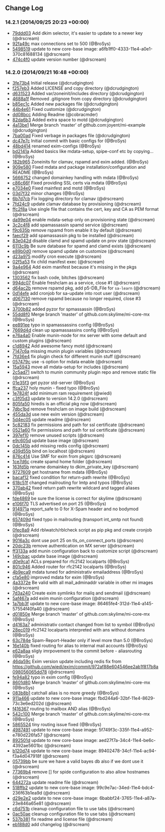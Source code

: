 ## Change Log

### 14.2.1 (2014/09/25 20:23 +00:00)
- [79ddd03](https://github.com/skylime/mi-core-mx/commit/79ddd03f954fdf6f2ba064e95cc45757310ce52c) Add dkim selector, it's easier to update to a newer key (@drscream)
- [92fa49c](https://github.com/skylime/mi-core-mx/commit/92fa49cfc4aac4510c1620e956d72d7479ec5893) max connections set to 500 (@BroSys)
- [5498519](https://github.com/skylime/mi-core-mx/commit/549851904a54e8d158f34301cd272dce93cf1f03) update to new core-base image: a6fb1ff0-4333-11e4-a0e1-370c81688134 (@drscream)
- [474c4f0](https://github.com/skylime/mi-core-mx/commit/474c4f076468ca114998d0efaf5e8a2bbca63b6a) update version number (@drscream)

### 14.2.0 (2014/09/21 16:48 +00:00)
- [3fe73b4](https://github.com/skylime/mi-core-mx/commit/3fe73b4e91d6b85f38c4f1b40893d731f2156ac0) Initial release (@dcrudgington)
- [f257eb3](https://github.com/skylime/mi-core-mx/commit/f257eb37c85ba5064d7780b282408e950d3cd34d) Added LICENSE and copy directory (@dcrudgington)
- [d631523](https://github.com/skylime/mi-core-mx/commit/d6315237ff15b5d07a9dd1cc1dc3e0e55fe84414) Added var/zoneinit/includes directory (@dcrudgington)
- [4688a1f](https://github.com/skylime/mi-core-mx/commit/4688a1f405b65ff625a1506562a3544e1f8187f3) Removed .gitignore from copy directory (@dcrudgington)
- [b85ec1c](https://github.com/skylime/mi-core-mx/commit/b85ec1c9ec55582f177782360cb1d350ef8dc1f5) Added new packages file (@dcrudgington)
- [44b4e61](https://github.com/skylime/mi-core-mx/commit/44b4e61fbcb51ff98307525da592818a2e8dd335) Fixed customize (@dcrudgington)
- [dd08bcc](https://github.com/skylime/mi-core-mx/commit/dd08bcca66779dfb8fd4c705c78de953a6b054f4) Adding Readme (@cobracmder)
- [82da6b3](https://github.com/skylime/mi-core-mx/commit/82da6b3bcdc401835ca9fa9c5d93b4053d9093b9) Added extra space to motd (@dcrudgington)
- [4a13be1](https://github.com/skylime/mi-core-mx/commit/4a13be16f18d7d5d430027229dae509421693807) Merge branch 'master' of github.com:joyent/mi-example (@dcrudgington)
- [7ba00ad](https://github.com/skylime/mi-core-mx/commit/7ba00ad09715c7e8f551cbe5caa95fb025115324) Fixed verbage in packages file (@dcrudgington)
- [dc47e7c](https://github.com/skylime/mi-core-mx/commit/dc47e7cfaeb77511f4a50b841e487aa136520538) Initial commit with basic configs for (@BroSys)
- [48bd414](https://github.com/skylime/mi-core-mx/commit/48bd414bd8a47e64cbb531108c9f48b658b14f17) renamed exim-configs (@BroSys)
- [bd2141a](https://github.com/skylime/mi-core-mx/commit/bd2141afd44471a5a6375f88053fd3e22c158ffb) Added basics like mdata-setup, spipe-conf etc by copying... (@BroSys)
- [182b965](https://github.com/skylime/mi-core-mx/commit/182b965084f1bfcb740f05faaaae8ad920c6de9b) Zoneinits for clamav, rspamd and exim added. (@BroSys)
- [909e580](https://github.com/skylime/mi-core-mx/commit/909e5803b64fb02c3c5626a38faa88ae15039348) Fixed mdata and package installation/configuration and README (@BroSys)
- [5666752](https://github.com/skylime/mi-core-mx/commit/5666752a1ca2ad1c72a3c2b66c4290c743249516) changed domainkey handling with mdata (@BroSys)
- [c86c66f](https://github.com/skylime/mi-core-mx/commit/c86c66f80a725c2b196e0bb31b734fc58d9d91e8) Fixed providing SSL certs via mdata (@BroSys)
- [e7034e0](https://github.com/skylime/mi-core-mx/commit/e7034e05aa2620d4fb9efbfa5e6823632938f31a) Fixed mainfest and motd (@BroSys)
- [03d7f32](https://github.com/skylime/mi-core-mx/commit/03d7f32e280caaa2990c7acf6824d95d24807fb1) minor changes (@BroSys)
- [6b7d7cb](https://github.com/skylime/mi-core-mx/commit/6b7d7cb2ca4a0394135f52d4763af951c1b94cf4) Fix logging directory for clamav (@drscream)
- [7fd24c9](https://github.com/skylime/mi-core-mx/commit/7fd24c90a7470d1ac48250e23f1de69cfd60c0c4) update clamav database by provisioning (@drscream)
- [ffc2f8a](https://github.com/skylime/mi-core-mx/commit/ffc2f8aa0e9def182674b4b83805fa30388ced04) Use single file that contains the cert, key and CA as PEM format (@drscream)
- [da99e04](https://github.com/skylime/mi-core-mx/commit/da99e04e40373a882adc2510eb3de37543deed57) enable mdata-setup only on provisioning state (@drscream)
- [3c2c4f8](https://github.com/skylime/mi-core-mx/commit/3c2c4f8ab25628f4ee72efda191f78ae76f55b31) add spamassassin spamd service (@drscream)
- [f9c635b](https://github.com/skylime/mi-core-mx/commit/f9c635bc50969533f36096e9f52bae8ee48f8aa5) remove rspamd from enable it by default (@drscream)
- [faecf29](https://github.com/skylime/mi-core-mx/commit/faecf2917dd81985600e8cd5cf88941f11429ffe) add spamassassin pkg to be installed (@drscream)
- [83e042d](https://github.com/skylime/mi-core-mx/commit/83e042df52a56e506a293ddc4d5748e024bbb573) disable clamd and spamd update on prov state (@drscream)
- [6113c9b](https://github.com/skylime/mi-core-mx/commit/6113c9b0589c9c0d6ccc45fb4a839bef1a52f761) Be sure database for spamd and clamd exists (@drscream)
- [e89b0d0](https://github.com/skylime/mi-core-mx/commit/e89b0d03ab41ccef12cdf357942db30ac6840b90) remove spamd update on customize (@drscream)
- [d23a975](https://github.com/skylime/mi-core-mx/commit/d23a975d9afafb10d6ac00b86fb9edf1b75e1694) modify cron execute (@drscream)
- [02f5a53](https://github.com/skylime/mi-core-mx/commit/02f5a530a5d0fd8c6f42f7d6ca4354344bc2f832) fix child manifest exec (@drscream)
- [9a4e964](https://github.com/skylime/mi-core-mx/commit/9a4e96468e2f306555bae182d7ecee1a3dc5cc8a) Add exim manifest because it's missing in the pkgs (@drscream)
- [1303562](https://github.com/skylime/mi-core-mx/commit/13035620cbfc29477a09bdb4df34e0f8ceab15ea) fix bash code, bitches (@drscream)
- [994dc07](https://github.com/skylime/mi-core-mx/commit/994dc07f0c0801310066477f76df98a2cd6b9ed6) Enable freshclam as a service, close #1 (@drscream)
- [d64ac2b](https://github.com/skylime/mi-core-mx/commit/d64ac2bd3e32c6677e22262414ad0bc593c8a564) remove rspamd pkg, add p5-DB_File for `sa-learn` (@drscream)
- [0d14efe](https://github.com/skylime/mi-core-mx/commit/0d14efe949362c31e89beadceb948610457fe8a0) add cronjob for sa-update into root user (@drscream)
- [d067130](https://github.com/skylime/mi-core-mx/commit/d067130ee9e80a4d4d677f2414fdfa7b67325373) remove rspamd because no longer required, close #3 (@drscream)
- [3700b82](https://github.com/skylime/mi-core-mx/commit/3700b829c04f4cd61dd86202189f62c07c88a2b3) added pyzor for spmassassin (@BroSys)
- [55dd8f0](https://github.com/skylime/mi-core-mx/commit/55dd8f04ddae2c0f03bc70ddc3557934fcd43ebd) Merge branch 'master' of github.com:skylime/mi-core-mx (@BroSys)
- [ee891ee](https://github.com/skylime/mi-core-mx/commit/ee891ee2c7f0c8ec0ea86b646730ba5e7f7015c7) typo in spamassassins config (@BroSys)
- [7669d4d](https://github.com/skylime/mi-core-mx/commit/7669d4dde65e855aa697c3e9c27e93e4c073e40e) clean up spamassassins config (@BroSys)
- [e76a4a0](https://github.com/skylime/mi-core-mx/commit/e76a4a0f2a7ba8c8c7ed11e979969f4de7cb582d) Enable munin-node for mx server with some default and custom plugins (@drscream)
- [c1d8942](https://github.com/skylime/mi-core-mx/commit/c1d894246a9afa6b7338d38ad5312319efbabb49) Add awesome fancy motd (@drscream)
- [7147c6a](https://github.com/skylime/mi-core-mx/commit/7147c6af09f9241eaaf4636eb7b3cc0b74966fe3) missing munin plugin variables (@drscream)
- [7fd36e4](https://github.com/skylime/mi-core-mx/commit/7fd36e46a4b01b03dd46c64f6599bf9082c592da) fix plugin check for different munin stuff (@drscream)
- [057479c](https://github.com/skylime/mi-core-mx/commit/057479cca542d2688266c9aaea4dbe838f480530) use -s option for mdata enable (@drscream)
- [15a5943](https://github.com/skylime/mi-core-mx/commit/15a59432d13cd01c28775fffd55012de49b5b5ba) move all mdata-setup for includes (@drscream)
- [2c5ad71](https://github.com/skylime/mi-core-mx/commit/2c5ad716adcfe81f976c1a114c96f7fcc794a957) switch to munin community plugin repo and remove static file (@drscream)
- [01e35f3](https://github.com/skylime/mi-core-mx/commit/01e35f36209aede1a2e9cee66d27e647a6306048) get pyzor std-server (@BroSys)
- [ffca237](https://github.com/skylime/mi-core-mx/commit/ffca237ca27072581e60ea4f8d4b12c438ab3080) holy munin - fixed typo (@BroSys)
- [1e7824f](https://github.com/skylime/mi-core-mx/commit/1e7824fef4aa631ad50597bf88dacffa6a15f833) add minimum ram requirement (@wiedi)
- [c3f05d3](https://github.com/skylime/mi-core-mx/commit/c3f05d3d92692afc55a0bd7a2688afcd87ee66ce) update to version 14.2.0 (@drscream)
- [805fa50](https://github.com/skylime/mi-core-mx/commit/805fa50a6e9da39d4641c1bfc44217b2752cd125) hiredis is an official pkg now (@drscream)
- [7dbc1bd](https://github.com/skylime/mi-core-mx/commit/7dbc1bd43ebdc06cd0a6c2642e526f3bf7bcc2f8) remove freshclam on image build (@drscream)
- [455da3d](https://github.com/skylime/mi-core-mx/commit/455da3d5b8d93a1a508bc905f4ace0fa6f3b4721) use new exim version (@drscream)
- [5d4ec05](https://github.com/skylime/mi-core-mx/commit/5d4ec05a3d604530ce7933798edd83104401956c) update readme (@drscream)
- [5c82183](https://github.com/skylime/mi-core-mx/commit/5c82183b768cab51cb36370e0c7f43ee0ff34d62) fix permissions and path for ssl certificate (@drscream)
- [0521a60](https://github.com/skylime/mi-core-mx/commit/0521a605aae90e7ab61682dbca6ef9a87d93ae38) fix permissions and path for ssl certificate (@drscream)
- [397ef10](https://github.com/skylime/mi-core-mx/commit/397ef10f8991d44955e9a77bd0a5da4dea0e5bb4) remove unused scripts (@drscream)
- [e9c605d](https://github.com/skylime/mi-core-mx/commit/e9c605d164b4c73d313b3e6161f566fbce19cb12) update base image (@drscream)
- [0dc145b](https://github.com/skylime/mi-core-mx/commit/0dc145beb4f7317cb867df0e954d74b8ea91b65a) add missing redis config (@drscream)
- [d39d55b](https://github.com/skylime/mi-core-mx/commit/d39d55bc2d117671dd08bae1129aa1015ea7b584) bind on localhost (@drscream)
- [876c414](https://github.com/skylime/mi-core-mx/commit/876c4146145ee24ca926a9d61a080b8bdb69454a) Use SMF for exim from pkgsrc (@drscream)
- [1ce7d6c](https://github.com/skylime/mi-core-mx/commit/1ce7d6c735c2506b8bb9d8b1c00f941459617587) create spamd home folder (@drscream)
- [163fd5b](https://github.com/skylime/mi-core-mx/commit/163fd5b59fc04b5d238a226158a3f548e97f2049) rename domainkey to dkim_private_key (@drscream)
- [9727609](https://github.com/skylime/mi-core-mx/commit/9727609fee3278a73952dc9ab0060f60e405baca) get hostname from mdata (@BroSys)
- [bacaf12](https://github.com/skylime/mi-core-mx/commit/bacaf122a300dd314142c993c80cc9c6c81aeccf) fixed condition for return-path rewrite (@BroSys)
- [618c51f](https://github.com/skylime/mi-core-mx/commit/618c51f428031be418893baad26d5cdcacb88d9c) changed mailrouting for lmtp and typos (@BroSys)
- [370ab42](https://github.com/skylime/mi-core-mx/commit/370ab42621460cda5dc3adadd4da36b19e25d494) fixed return path rewrite wildcard and tagged aliases (@BroSys)
- [fde4869](https://github.com/skylime/mi-core-mx/commit/fde48690c2a34bc945beb6c5c2670170895be623) be sure the license is correct for skylime (@drscream)
- [e106f70](https://github.com/skylime/mi-core-mx/commit/e106f70380a116a63ff2dd7001d45b7dda885fb6) TLS advertised on port 25 (@BroSys)
- [914971a](https://github.com/skylime/mi-core-mx/commit/914971a2a19db7b3e97d671981e91aaec0bbf109) report_safe to 0 for X-Spam header and no bodymod (@BroSys)
- [657409d](https://github.com/skylime/mi-core-mx/commit/657409d8337cfbe10a176fa53ae75f2d82b2218b) fixed typo in mailrouting (transport int_smtp not found) (@BroSys)
- [0fec8a9](https://github.com/skylime/mi-core-mx/commit/0fec8a9ca3971e3e2a75a6a4f69d8a63dd0d083f) Add rblwatch/rblcheck script as pip pkg and create cronjob (@drscream)
- [9016a3c](https://github.com/skylime/mi-core-mx/commit/9016a3cc9a16d85dc44639084411b7b94e3d5486) dont use port 25 on tls_on_connect_ports (@drscream)
- [20dc23b](https://github.com/skylime/mi-core-mx/commit/20dc23be1e068221518fd8c3013e0cd41a14b28f) remove authentication on MX server (@drscream)
- [ff3133a](https://github.com/skylime/mi-core-mx/commit/ff3133ad6898f8f83af3b9266ce41de6c5769356) add munin configuration back to customize script (@drscream)
- [149cbac](https://github.com/skylime/mi-core-mx/commit/149cbacce0ef6d21cb93f7cf4d88aec191761bfb) update base image (@drscream)
- [d0e9ca1](https://github.com/skylime/mi-core-mx/commit/d0e9ca1c112c53e86340fbcf669b8a4f719b89fc) ACLs prepared for rfc2142 localparts (@BroSys)
- [801c946](https://github.com/skylime/mi-core-mx/commit/801c946048ad6082853232c9bad9522567b6ef52) Added router for rfc2142 localparts (@BroSys)
- [4b9eca9](https://github.com/skylime/mi-core-mx/commit/4b9eca991389953090a812c620b204a62e70b67e) mdata tuned for administrativ emailaddress (@BroSys)
- [cfa5e80](https://github.com/skylime/mi-core-mx/commit/cfa5e80377e5750e40d46abe104c7f96d387e24a) improved mdata for exim (@BroSys)
- [4a3372e](https://github.com/skylime/mi-core-mx/commit/4a3372efed9e54b1f56897259e7053a100c01576) Be valid with all mail_adminaddr variable in other mi images (@drscream)
- [7d3a240](https://github.com/skylime/mi-core-mx/commit/7d3a2401450091c8b713b2ddfbaad132b60cc2a1) Create exim symlinks for mailq and sendmail (@drscream)
- [5af467a](https://github.com/skylime/mi-core-mx/commit/5af467ac2a35c771c6ab9f4afa159b59f2006507) add exim munin configuration (@drscream)
- [1a7bb3f](https://github.com/skylime/mi-core-mx/commit/1a7bb3f0dc450af7a9a7a38ddea0666f78b0e64b) update to new core-base image: 86465fe4-312d-11e4-a145-57554f40fa40 (@drscream)
- [d01850e](https://github.com/skylime/mi-core-mx/commit/d01850e0a2a4d5f15f3c216aa8cbd144fadde4f8) Merge branch 'master' of github.com:skylime/mi-core-mx (@BroSys)
- [d4163a7](https://github.com/skylime/mi-core-mx/commit/d4163a76d95e97a8a6d9224ad10e2cc63c288030) administrativ contact changed from list to symbol (@BroSys)
- [28ec019](https://github.com/skylime/mi-core-mx/commit/28ec0190fe6220e1e9ced2cc25201afdd8b9bf12) rfc2142 localparts interpreted with ans without domains (@BroSys)
- [63c784e](https://github.com/skylime/mi-core-mx/commit/63c784e6cd439eee0b018b5a32cd38a3513a736e) Spam-Report-Header only if level more than 5.0 (@BroSys)
- [16e140b](https://github.com/skylime/mi-core-mx/commit/16e140bdf2455e8442088eb1bd509c729ecd0fc6) fixed routing for alias to internal mail accounts (@BroSys)
- [e62a8aa](https://github.com/skylime/mi-core-mx/commit/e62a8aadb584d783a945bb0450e17c8568c0ae37) sligly imrpovement to the commit before - aliasrouting (@BroSys)
- [46da59c](https://github.com/skylime/mi-core-mx/commit/46da59c71fafafdb76d53895301918c67754f2f2) Exim version update including redis fix from https://github.com/wiedi/exim/commit/972af88e604546ee2ab1f817b8a098056065dd78 (@drscream)
- [fe94a82](https://github.com/skylime/mi-core-mx/commit/fe94a82223583991a620404339b4c5ce622be44d) typo in exim config (@BroSys)
- [8601d80](https://github.com/skylime/mi-core-mx/commit/8601d8066ee604d0496dcd7ae3d3e6e98bb1e232) Merge branch 'master' of github.com:skylime/mi-core-mx (@BroSys)
- [083b8b1](https://github.com/skylime/mi-core-mx/commit/083b8b1b6c8c6766d05281f3e2e284352f58bd1e) catchall alias is no more greedy (@BroSys)
- [911a466](https://github.com/skylime/mi-core-mx/commit/911a466e93a1615ebb24bc04a54aa01a3ec9ae3d) update to new core-base image: fbd244a6-32bf-11e4-8629-73c3e6ed202d (@drscream)
- [f416367](https://github.com/skylime/mi-core-mx/commit/f416367474f1e01a09cf6011643cc9ead8525735) routing to mailbox AND alias (@BroSys)
- [542c100](https://github.com/skylime/mi-core-mx/commit/542c100626ec03fa87010723c5bb1f75db745694) Merge branch 'master' of github.com:skylime/mi-core-mx (@BroSys)
- [5865524](https://github.com/skylime/mi-core-mx/commit/5865524d00d6e2319302df39628073e3dc1e88cc) tiny routing issue fixed (@BroSys)
- [4987491](https://github.com/skylime/mi-core-mx/commit/49874919c8e291baac29e39240ee008ff4585be8) update to new core-base image: 5f749f3c-335f-11e4-a952-e780d226fa57 (@drscream)
- [892501d](https://github.com/skylime/mi-core-mx/commit/892501d81cb4e4c07748a85e7af5af365108b6c9) update to new core-base image: aed27f7a-34c4-11e4-be6c-4392ae5601bc (@drscream)
- [b120d74](https://github.com/skylime/mi-core-mx/commit/b120d74a3fdcdfbd54a594bd94502eb261b0439f) update to new core-base image: 89402478-34cf-11e4-ac94-f3a4d047918f (@drscream)
- [05739bb](https://github.com/skylime/mi-core-mx/commit/05739bbae5328dd021284c7954697adfa768657c) be sure we have a valid bayes db also if we dont use it (@drscream)
- [77369b4](https://github.com/skylime/mi-core-mx/commit/77369b40c867ec13c55ec356a8f62a1330788752) remove [] for spide configuration to also allow hostnames (@drscream)
- [644272a](https://github.com/skylime/mi-core-mx/commit/644272a9899b02fc1ad55c0dd53ad9ed63ab1182) update readme file (@drscream)
- [518ffb2](https://github.com/skylime/mi-core-mx/commit/518ffb222d790922b2e7564209f6c43fa82b3792) update to new core-base image: 99c9e7ac-34ed-11e4-bdc4-236f63b1ea9d (@drscream)
- [d29e2e2](https://github.com/skylime/mi-core-mx/commit/d29e2e2bf6bba0d39518d79007d345cc1b210e79) update to new core-base image: 6babbf24-3765-11e4-a87a-23e846a65e81 (@drscream)
- [c6d751b](https://github.com/skylime/mi-core-mx/commit/c6d751b042caa57fa1cf2c4c450c004a1e8c8f00) cleanup configuration file to use tabs (@drscream)
- [0ac50ae](https://github.com/skylime/mi-core-mx/commit/0ac50ae1c54628c3dee9ed3c9bc769de385a94dd) cleanup configuration file to use tabs (@drscream)
- [537b381](https://github.com/skylime/mi-core-mx/commit/537b3819ea8f14c3a4fe33a3151c7564b9d07e5a) fix readme and license file (@drscream)
- [eb188d0](https://github.com/skylime/mi-core-mx/commit/eb188d0e76413eb17549aa827c061a13695a6486) add changelog (@drscream)
